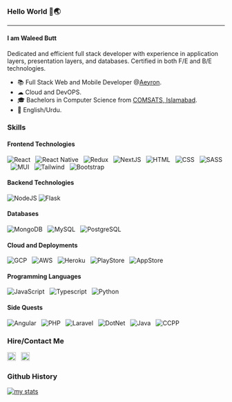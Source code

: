 ### Hello World 👋🌏

---

#### I am Waleed Butt

Dedicated and efficient full stack developer with experience in application layers, presentation
layers, and databases. Certified in both F/E and B/E technologies.

- 📚 Full Stack Web and Mobile Developer @[Aeyron](https://aeyron.com/).
- ☁ Cloud and DevOPS.
- 🎓 Bachelors in Computer Science from [COMSATS, Islamabad](https://www.comsats.edu.pk/).
- 👅 English/Urdu.

### Skills  
 
#### Frontend Technologies  

![React](https://img.shields.io/badge/react-%2320232a.svg?style=for-the-badge&logo=react&logoColor=%2361DAFB)
&nbsp; ![React Native](https://img.shields.io/badge/react%20native-%231c2c4c.svg?style=for-the-badge&logo=react&logoColor=%237cc5d9)
&nbsp; ![Redux](https://img.shields.io/badge/redux-%23242443.svg?style=for-the-badge&logo=redux&logoColor=%23764abc)
&nbsp; ![NextJS](https://img.shields.io/badge/next.js-%235e7693.svg?style=for-the-badge&logo=next.js&logoColor=%2361DAFB)
&nbsp; ![HTML](https://img.shields.io/badge/html-E34F26.svg?style=for-the-badge&logo=html5&logoColor=ffffff)
&nbsp; ![CSS](https://img.shields.io/badge/css-1572B6.svg?style=for-the-badge&logo=css3&logoColor=ffffff)
&nbsp; ![SASS](https://img.shields.io/badge/sass-CC6699.svg?style=for-the-badge&logo=sass&logoColor=ffffff)
&nbsp; ![MUI](https://img.shields.io/badge/Material_UI-007FFF.svg?style=for-the-badge&logo=mui&logoColor=ffffff)
&nbsp; ![Tailwind](https://img.shields.io/badge/Tailwind-38bdf8.svg?style=for-the-badge&logo=tailwindcss&logoColor=ffffff)
&nbsp; ![Bootstrap](https://img.shields.io/badge/Bootstrap-6528e0.svg?style=for-the-badge&logo=bootstrap&logoColor=ffffff)  

#### Backend Technologies
![NodeJS](https://img.shields.io/badge/node.js-%23303030.svg?style=for-the-badge&logo=node.js&logoColor=%233C873A)
![Flask](https://img.shields.io/badge/Flask-000000.svg?style=for-the-badge&logo=flask&logoColor=white)

#### Databases
![MongoDB](https://img.shields.io/badge/mongoDB-%233F3E42.svg?style=for-the-badge&logo=mongodb&logoColor=%233FA037)
&nbsp; ![MySQL](https://img.shields.io/badge/MySQL-3E6E93.svg?style=for-the-badge&logo=mysql&logoColor=f29221)
&nbsp; ![PostgreSQL](https://img.shields.io/badge/PostgreSQL-699eca.svg?style=for-the-badge&logo=postgresql&logoColor=84c578)

#### Cloud and Deployments
![GCP](https://img.shields.io/badge/google%20cloud-4285F4.svg?style=for-the-badge&logo=google-cloud&logoColor=ffffff)
&nbsp; ![AWS](https://img.shields.io/badge/AWS-ec7211.svg?style=for-the-badge&logo=amazon-aws&logoColor=ffffff)
&nbsp; ![Heroku](https://img.shields.io/badge/Heroku-79589F.svg?style=for-the-badge&logo=heroku&logoColor=ffffff)
&nbsp; ![PlayStore](https://img.shields.io/badge/google%20playstore-DB4437.svg?style=for-the-badge&logo=google-play&logoColor=ffffff)
&nbsp; ![AppStore](https://img.shields.io/badge/app%20store-000000.svg?style=for-the-badge&logo=app-store&logoColor=ffffff)  

#### Programming Languages
![JavaScript](https://img.shields.io/badge/javascript-323330?style=for-the-badge&logo=javascript&logoColor=F0DB4F)
&nbsp; ![Typescript](https://img.shields.io/badge/typescript-007acc?style=for-the-badge&logo=typescript&logoColor=ffffff)
&nbsp; ![Python](https://img.shields.io/badge/python-3670A0?style=for-the-badge&logo=python&logoColor=ffdd54)

#### Side Quests
![Angular](https://img.shields.io/badge/Angular-DD0031?style=for-the-badge&logo=Angular&logoColor=ffffff)
&nbsp; ![PHP](https://img.shields.io/badge/Laravel-F9322C?style=for-the-badge&logo=laravel&logoColor=ffffff)
&nbsp; ![Laravel](https://img.shields.io/badge/php-777BB4?style=for-the-badge&logo=php&logoColor=ffffff)
&nbsp; ![DotNet](https://img.shields.io/badge/.Net-5C2D91?style=for-the-badge&logo=DotNet&logoColor=ffffff)
&nbsp; ![Java](https://img.shields.io/badge/java-ED8B00?style=for-the-badge&logo=java&logoColor=ffffff)
&nbsp; ![CCPP](https://img.shields.io/badge/c%2fc++-ED8B00?style=for-the-badge&logo=c&logoColor=ffffff)

### Hire/Contact Me
[<img src="https://ssl.gstatic.com/ui/v1/icons/mail/rfr/gmail.ico" width="20px" alt="waleed3072@gmail.com" />](mailto:waleed3072@gmail.com)
&nbsp; [<img src="https://assetsv2.fiverrcdn.com/assets/favicon-32x32-c14c90ef2f61e444157b7feaca9b5235.png" width="20px" alt="waleed3072@gmail.com" />](https://www.fiverr.com/waleedbut98)

### Github History
[![my stats](https://github-readme-stats.vercel.app/api?username=waleed2812&hide=prs&theme=react)](https://github.com/waleed2812)
